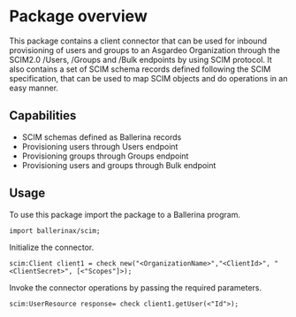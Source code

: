 
# Package overview
This package contains a client connector that can be used for inbound provisioning of users and groups to an Asgardeo Organization through the SCIM2.0 /Users, /Groups and /Bulk endpoints by using SCIM protocol. It also contains a set of SCIM schema records defined following the SCIM specification, that can be used to map SCIM objects and do operations in an easy manner.

## Capabilities

* SCIM schemas defined as Ballerina records
* Provisioning users through Users endpoint
* Provisioning groups through Groups endpoint
* Provisioning users and groups through Bulk endpoint

## Usage

To use this package import the package to a Ballerina program.

```ballerina
import ballerinax/scim;
```

Initialize the connector.

```ballerina
scim:Client client1 = check new("<OrganizationName>","<ClientId>", "<ClientSecret>", [<"Scopes"]>);
```

Invoke the connector operations by passing the required parameters.

```ballerina
scim:UserResource response= check client1.getUser(<"Id">);
```

## 